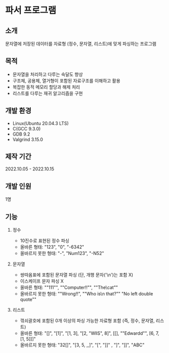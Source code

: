 # 파서 프로그램

## 소개
문자열에 저장된 데이터를 자료형 (정수, 문자열, 리스트)에 맞게 파싱하는 프로그램

## 목적
* 문자열을 처리하고 다루는 숙달도 향상
* 구조체, 공용체, 열거형이 포함된 자료구조를 이해하고 활용
* 복잡한 동적 메모리 할당과 해제 처리
* 리스트를 다루는 재귀 알고리즘을 구현

## 개발 환경
* Linux(Ubuntu 20.04.3 LTS)
* C(GCC 9.3.0)
* GDB 9.2
* Valgrind 3.15.0

## 제작 기간
2022.10.05 - 2022.10.15

## 개발 인원
1명

## 기능
1. 정수
   * 10진수로 표현된 정수 파싱  
   * 올바른 형태: "123", "0", "-6342"
   * 올바르지 못한 형태: "-", "Num123", "-N52"

2. 문자열
   * 쌍따옴표에 포함된 문자열 파싱 (단, 개행 문자('\n')는 포함 X)
   * 이스케이프 문자 파싱 X
   * 올바른 형태: "\"111\"", "\"Computer!!\"", "\"The\\cat\""
   * 올바르지 못한 형태: "\"Wrong!!", "\"Who is\n that?\"" "No left double quote\""
   
3. 리스트
   * 꺾쇠괄호에 포함된 0개 이상의 파싱 가능한 자료형 포함 (즉, 정수, 문자열, 리스트)
   * 올바른 형태: "[]", "[1]", "[1, 3], "[2, \"WllS\", 8]", [[], "\"Edwardd\"", [6, 7, [1, 5]]]"
   * 올바르지 못한 형태: "32[]", "[3, 5, ,,]", "[", "]]" , "]", "]]", "ABC"
